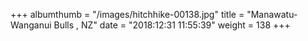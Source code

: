 +++
albumthumb = "/images/hitchhike-00138.jpg"
title = "Manawatu-Wanganui Bulls , NZ"
date = "2018:12:31 11:55:39"
weight = 138
+++
